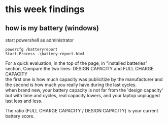 # this week findings

## how is my battery (windows)

start powershell as administrator
```
powercfg /batteryreport
Start-Process .\battery-report.html
```

For a quick evaluation, in the top of the page, in "installed batteries" section, 
Compare the two lines:  DESIGN CAPACITY	and FULL CHARGE CAPACITY  
the first one is how much capacity was publicitize by the manufacturer and the second is how much you really have during the last cycles.  
when brand new, your battery capacity is not far from the 'design capacity' but with time and cycles, real capacity lowers, and your laptop unplugged last less and less.

The ratio (FULL CHARGE CAPACITY / DESIGN CAPACITY) is your current battery score.

